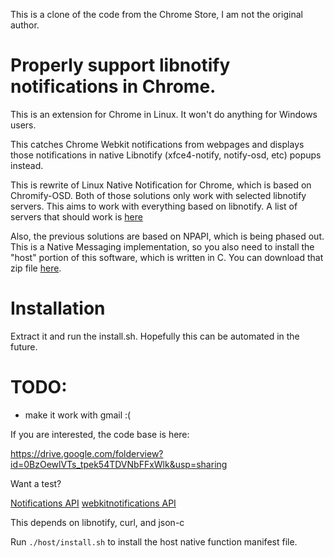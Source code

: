This is a clone of the code from the Chrome Store, I am not the original author.

Properly support libnotify notifications in Chrome.
===
This is an extension for Chrome in Linux.  It won't do anything for Windows users.

This catches Chrome Webkit notifications from webpages and displays those notifications in native Libnotify (xfce4-notify, notify-osd, etc) popups instead.

This is rewrite of Linux Native Notification for Chrome, which is based on Chromify-OSD.  Both of those solutions only work with selected libnotify servers.  This aims to work with everything based on libnotify.  A list of servers that should work is [here](https://wiki.archlinux.org/index.php/Desktop_notifications)

Also, the previous solutions are based on NPAPI, which is being phased out.  This is a Native Messaging implementation, so you also need to install the "host" portion of this software, which is written in C.  You can download that zip file [here](https://drive.google.com/file/d/0BzOewlVTs_tpdTNFckZKeG5HRE0/edit?usp=sharing).

Installation
===
Extract it and run the install.sh.  Hopefully this can be automated in the future.

TODO:
===
- make it work with gmail :(

If you are interested, the code base is here:

https://drive.google.com/folderview?id=0BzOewlVTs_tpek54TDVNbFFxWlk&usp=sharing

Want a test?

[Notifications API](http://jsfiddle.net/yoshi6jp/Umc9A/)
[webkitnotifications API](http://0xfe.muthanna.com/notifyme.html)

This depends on libnotify, curl, and json-c

Run `./host/install.sh` to install the host native function manifest file.
